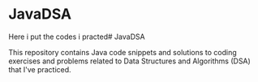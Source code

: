 # JavaDSA

Here i put the codes i practed# JavaDSA

This repository contains Java code snippets and solutions to coding exercises and problems related to Data Structures and Algorithms (DSA) that I've practiced.


